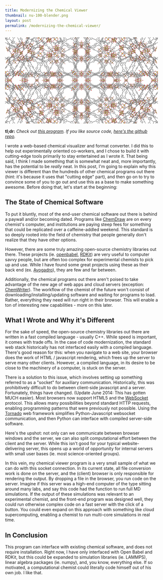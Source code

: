 ```yaml
---
title: Modernizing the Chemical Viewer
thumbnail: nu-100-blender.png
layout: post
permalink: /modernizing-the-chemical-viewer/
---
```


![](/assets/2013-06-02-modernizing-the-chemical-viewer/nu-100-blender.png)

**tl;dr:** *Check out [this program](http://patrickfuller.github.io/imolecule/).
If you like source code, [here's the github repo](https://github.com/patrickfuller/imolecule).*

I wrote a web-based chemical visualizer and format converter. I did this to help
out experimentally oriented co-workers, and I chose to build it with cutting-edge
tools primarily to stay entertained as I wrote it. That being said, I think I
made something that is somewhat neat and, more importantly, has the potential to
be *really* neat. In this post, I'm going to explain why this viewer is different
than the hundreds of other chemical programs out there (hint: it's because it uses
that "cutting edge" part), and then go on to try to convince some of you to go out
and use this as a base to make something awesome. Before doing that, let's start
at the beginning:

## The State of Chemical Software

To put it bluntly, most of the end-user chemical software out there is behind a
paywall and/or becoming dated. Programs like [ChemDraw](http://www.cambridgesoft.com/Ensemble_for_Chemistry/ChemDraw/)
are on every chemist's computer, and institutions are paying steep fees for
something that could be replicated over a caffeine-addled weekend. This standard
is so deeply rooted into the field of chemistry that people generally don't
realize that they have other options.

However, there are some truly amazing open-source chemistry libraries out there.
These projects (ie. [openbabel](http://openbabel.org/wiki/Main_Page), [RDKit](http://www.rdkit.org/))
are very useful to computer savvy people, but are often too complex for experimental
chemists to pick up and use. While I have found some great projects using these
as their back end (ex. [Avogadro](http://sourceforge.net/projects/avogadro/)),
they are few and far between.

Additionally, the chemical programs out there aren't poised to take advantage
of the new age of web apps and cloud servers (exception: [ChemWriter](http://metamolecular.com/chemwriter/)).
The workflow of the chemist of the future won't consist of downloading/installing/updating
software and waiting for programs to load. Rather, everything they need will run
right in their browser. This will enable a ton of interesting new capabilities - more
on this later.

## What I Wrote and Why it's Different

For the sake of speed, the open-source chemistry libraries out there are written
in a fast compiled language - usually C++. While speed is important, it comes
with trade offs. In the case of code modernization, the standard web stack
historically has not interfaced easily with a compiled language. There's good
reason for this: when you navigate to a web site, your browser does the work
of HTML / javascript rendering, which frees up the server to serve many other
clients. However, a compiled language, in its desire to be close to the
machinery of a computer, is stuck on the server.

There is a solution to this issue, which involves setting up something referred
to as a "socket" for auxiliary communication. Historically, this was prohibitively
difficult to do between client-side javascript and a server. Fortunately, things
have changed. (Update June 2014: This has gotten MUCH easier). Most browsers now
support HTML5 and the [WebSocket](http://www.websocket.org/) protocol. This
allows many possibilities beyond standard HTTP requests, enabling programming
patterns that were previously not possible. Using the [Tornado](http://www.tornadoweb.org/en/stable/)
web framework simplifies Python-Javascript websocket communication, and then
Python can interface with compiled server-side software.

Here's the upshot: not only can we communicate between browser windows and the
server, we can also split computational effort between the client and the server.
While this isn't good for your typical website-delivering server, this opens up
a world of opportunity for internal servers with small user bases (ie. most
science-oriented groups).

In this vein, my chemical viewer program is a very small sample of what we can
do with this socket connection. In its current state, all file conversion work
is done on the server, and the (client) browser is only responsible for
rendering the output. By dropping a file in the browser, you run code on the
server. Imagine if this server was a high-end computer of the type sitting
around many labs, and say this code had the function to run full MD simulations.
If the output of these simulations was relevant to an experimental chemist,
and the front-end program was designed well, they could run otherwise complex
code on a fast server with the click of a button. You could even expand on
this approach with something like cloud supercomputing, enabling a chemist to
run multi-core simulations in real time.

## In Conclusion

This program can interface with existing chemical software, and does not require
installation. Right now, I have only interfaced with Open Babel and RDKit, but
this could be expanded to simulation libraries (ie. LAMMPS), linear algebra
packages (ie. numpy), and, you know, everything else. If so motivated, a
computational chemist could literally code himself out of his own job. I like that.
